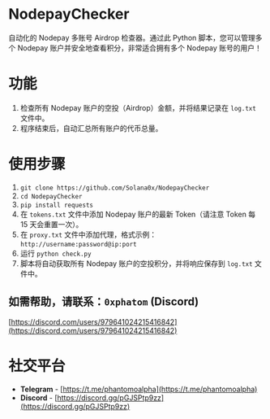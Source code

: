 # NodepayChecker 

自动化的 Nodepay 多账号 Airdrop 检查器。通过此 Python 脚本，您可以管理多个 Nodepay 账户并安全地查看积分，非常适合拥有多个 Nodepay 账号的用户！

# 功能

1. 检查所有 Nodepay 账户的空投（Airdrop）金额，并将结果记录在 `log.txt` 文件中。  
2. 程序结束后，自动汇总所有账户的代币总量。

# 使用步骤

1. `git clone https://github.com/Solana0x/NodepayChecker`
2. `cd NodepayChecker`
3. `pip install requests`
4. 在 `tokens.txt` 文件中添加 Nodepay 账户的最新 Token（请注意 Token 每 15 天会重置一次）。
5. 在 `proxy.txt` 文件中添加代理，格式示例：`http://username:password@ip:port`
6. 运行 `python check.py`
7. 脚本将自动获取所有 Nodepay 账户的空投积分，并将响应保存到 `log.txt` 文件中。

## 如需帮助，请联系：`0xphatom` (Discord) 
[https://discord.com/users/979641024215416842](https://discord.com/users/979641024215416842)

# 社交平台

- **Telegram** - [https://t.me/phantomoalpha](https://t.me/phantomoalpha)
- **Discord** - [https://discord.gg/pGJSPtp9zz](https://discord.gg/pGJSPtp9zz)
